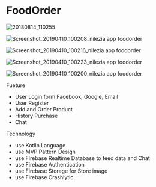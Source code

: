 # FoodOrder

![20180814_110255](https://user-images.githubusercontent.com/11191444/44071230-1a634f60-9fb2-11e8-98aa-b69e5c87e8f3.gif)

![Screenshot_20190410_100208_nilezia app foodorder](https://user-images.githubusercontent.com/11191444/55848745-341c8c00-5b78-11e9-9c14-7cd67ff3598f.jpg)

![Screenshot_20190410_100216_nilezia app foodorder](https://user-images.githubusercontent.com/11191444/55848746-34b52280-5b78-11e9-9117-1e9bc48698dc.jpg)

![Screenshot_20190410_100223_nilezia app foodorder](https://user-images.githubusercontent.com/11191444/55848747-34b52280-5b78-11e9-86c9-17ee86df5890.jpg)

![Screenshot_20190410_100200_nilezia app foodorder](https://user-images.githubusercontent.com/11191444/55848748-354db900-5b78-11e9-9d30-c985c46f99c7.jpg)

Fueture
- User Login form Facebook, Google, Email
- User Register
- Add and Order Product
- History Purchase
- Chat 


Technology
 - use Kotlin Language
 - use MVP Pattern Design
 - use Firebase Realtime Database to feed data and Chat
 - use Firebase Authentication
 - use Firebase Storage for Store image
 - use Firebase Crashlytic
 
